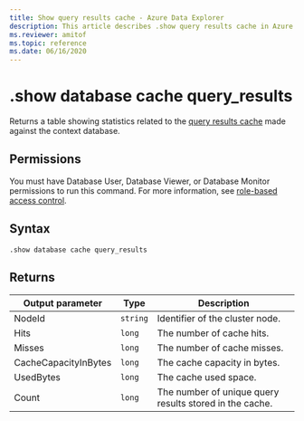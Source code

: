 ```yaml
---
title: Show query results cache - Azure Data Explorer
description: This article describes .show query results cache in Azure Data Explorer.
ms.reviewer: amitof
ms.topic: reference
ms.date: 06/16/2020
---
```

# .show database cache query_results

Returns a table showing statistics related to the [query results cache](../query/query-results-cache.md) made against the context database.

## Permissions

You must have Database User, Database Viewer, or Database Monitor permissions to run this command. For more information, see [role-based access control](access-control/role-based-access-control.md).

## Syntax

`.show database cache query_results`

## Returns
 
|Output parameter |Type |Description 
|---|---|---
|NodeId|`string`|Identifier of the cluster node.
|Hits  |`long`|The number of cache hits.
|Misses  |`long`|The number of cache misses.
|CacheCapacityInBytes |`long` |The cache capacity in bytes.
|UsedBytes  |`long` |The cache used space.
|Count  |`long`| The number of unique query results stored in the cache.
